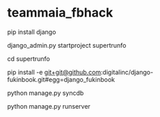 teammaia_fbhack
===============

pip install django

django_admin.py startproject supertrunfo

cd supertrunfo

pip install -e git+git@github.com:digitalinc/django-fukinbook.git#egg=django_fukinbook

python manage.py syncdb

python manage.py runserver

